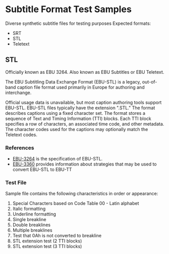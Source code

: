 # Subtitle Format Test Samples
Diverse synthetic subtitle files for testing purposes
Expected formats:
* SRT
* STL
* Teletext

## STL

Officially known as EBU 3264. Also known as EBU Subtitles or EBU Teletext.

The EBU Subtitling Data Exchange Format (EBU-STL) is a legacy, out-of-band caption file format used primarily in Europe for authoring and interchange.

Official usage data is unavailable, but most caption authoring tools support EBU-STL. EBU-STL files typically have the extension ".STL." The format describes captions using a fixed character set. The format stores a sequence of Text and Timing Information (TTI) blocks. Each TTI block specifies a row of characters, an associated time code, and other metadata. The character codes used for the captions may optionally match the Teletext codes.

### References
* [EBU-3264](https://tech.ebu.ch/docs/tech/tech3264.pdf) is the specification of EBU-STL.
* [EBU-3360](https://tech.ebu.ch/docs/tech/tech3360.pdf) provides information about strategies that may be used to convert EBU-STL to EBU-TT

### Test File
Sample file contains the following characteristics in order or appearance:
1. Special Characters based on Code Table 00 - Latin alphabet
2. Italic formatting
3. Underline formatting
4. Single breakline
5. Double breaklines
6. Multiple breaklines
7. Test that 0Ah is not converted to breakline
8. STL extension test (2 TTI blocks)
9. STL extension test (3 TTI blocks)